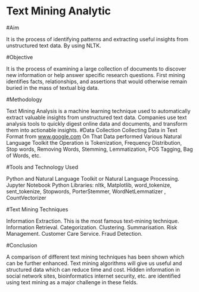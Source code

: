 # Text Mining Analytic

#Aim

It is the process of identifying patterns and extracting useful insights from unstructured text data. By using NLTK.

#Objective

It is the process of examining a large collection of documents to discover new information or help answer specific research questions. First mining identifies facts, relationships, and assertions that would otherwise remain buried in the mass of textual big data.

#Methodology

Text Mining Analysis is a machine learning technique used to automatically extract valuable insights from unstructured text data. Companies use text analysis tools to quickly digest online data and documents, and transform them into actionable insights.
#Data Collection Collecting Data in Text Format from www.google.com On That Data performed Various Natural Language Toolkit the Operation is Tokenization, Frequency Distribution, Stop words, Removing Words, Stemming, Lemmatization, POS Tagging, Bag of Words, etc.

#Tools and Technology Used

Python and Natural Language Toolkit or Natural Language Processing.
Jupyter Notebook
Python Libraries: nltk, Matplotlib, word_tokenize, sent_tokenize, Stopwords, PorterStemmer, WordNetLemmatizer , CountVectorizer

#Text Mining Techniques

Information Extraction. This is the most famous text-mining technique.
Information Retrieval.
Categorization.
Clustering.
Summarisation.
Risk Management.
Customer Care Service.
Fraud Detection.

#Conclusion

A comparison of different text mining techniques has been shown which can be further enhanced. Text mining algorithms will give us useful and structured data which can reduce time and cost. Hidden information in social network sites, bioinformatics internet security, etc. are identified using text mining as a major challenge in these fields.


